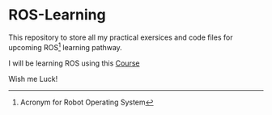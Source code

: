 # ROS-Learning

This repository to store all my practical exersices and code files for upcoming ROS[^1] learning pathway.

I will be learning ROS using this [Course](https://app.theconstruct.ai/courses/ros2-basics-in-5-days-humble-python-132/)

Wish me Luck!

[^1]: Acronym for Robot Operating System
